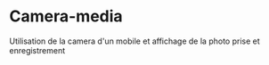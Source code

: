 # Camera-media
Utilisation de la camera d'un mobile et affichage de la photo prise et enregistrement
